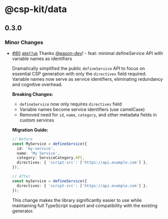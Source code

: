 # @csp-kit/data

## 0.3.0

### Minor Changes

- [#80](https://github.com/eason-dev/csp-kit/pull/80) [`466f7ab`](https://github.com/eason-dev/csp-kit/commit/466f7abe21ecbea122deb960a76c9da0ed2de64e) Thanks [@eason-dev](https://github.com/eason-dev)! - feat: minimal defineService API with variable names as identifiers

  Dramatically simplified the public `defineService` API to focus on essential CSP generation with only the `directives` field required. Variable names now serve as service identifiers, eliminating redundancy and cognitive overhead.

  **Breaking Changes:**
  - `defineService` now only requires `directives` field
  - Variable names become service identifiers (use camelCase)
  - Removed need for `id`, `name`, `category`, and other metadata fields in custom services

  **Migration Guide:**

  ```typescript
  // Before
  const MyService = defineService({
    id: 'my-service',
    name: 'My Service',
    category: ServiceCategory.API,
    directives: { 'script-src': ['https://api.example.com'] },
  });

  // After
  const myService = defineService({
    directives: { 'script-src': ['https://api.example.com'] },
  });
  ```

  This change makes the library significantly easier to use while maintaining full TypeScript support and compatibility with the existing generator.
